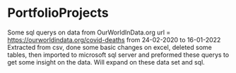 # PortfolioProjects
Some sql querys on data from OurWorldInData.org url = https://ourworldindata.org/covid-deaths from 24-02-2020 to 16-01-2022
Extracted from csv, done some basic changes on excel, deleted some tables, then imported to microsoft sql server and preformed these querys to get some insight on the data.
Will expand on these data set and sql.
